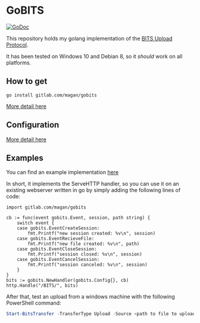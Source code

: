 # GoBITS

[![GoDoc](https://godoc.org/gitlab.com/magan/gobits?status.svg)](https://godoc.org/gitlab.com/magan/gobits)

This repository holds my golang implementation of the [BITS Upload Protocol](https://msdn.microsoft.com/en-us/library/aa362828(v=vs.85).aspx).

It has been tested on Windows 10 and Debian 8, so it _should_ work on all platforms.

## How to get
```
go install gitlab.com/magan/gobits
```
[More detail here](https://gitlab.com/magan/gobits/wikis/install)

## Configuration
[More detail here](https://gitlab.com/magan/gobits/wikis/configure)

## Examples
You can find an example implementation [here](https://gitlab.com/magan/gobits/tree/master/example)

In short, it implements the ServeHTTP handler, so you can use it on an existing webserver written in go by simply adding the following lines of code:
```golang
import gitlab.com/magan/gobits
```

```golang
cb := func(event gobits.Event, session, path string) {
	switch event {
	case gobits.EventCreateSession:
		fmt.Printf("new session created: %v\n", session)
	case gobits.EventRecieveFile:
		fmt.Printf("new file created: %v\n", path)
	case gobits.EventCloseSession:
		fmt.Printf("session closed: %v\n", session)
	case gobits.EventCancelSession:
		fmt.Printf("session canceled: %v\n", session)
	}
}
bits := gobits.NewHandler(gobits.Config{}, cb)
http.Handle("/BITS/", bits)
```

After that, test an upload from a windows machine with the following PowerShell command:
```powershell
Start-BitsTransfer -TransferType Upload -Source <path to file to upload> -Destination http://<hostname>:<port>/BITS/<filename>
```